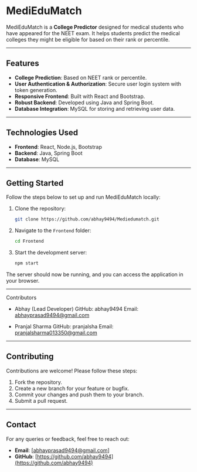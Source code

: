 # MediEduMatch

MediEduMatch is a **College Predictor** designed for medical students who have appeared for the NEET exam. It helps students predict the medical colleges they might be eligible for based on their rank or percentile.

---

## Features
- **College Prediction**: Based on NEET rank or percentile.
- **User Authentication & Authorization**: Secure user login system with token generation.
- **Responsive Frontend**: Built with React and Bootstrap.
- **Robust Backend**: Developed using Java and Spring Boot.
- **Database Integration**: MySQL for storing and retrieving user data.

---

## Technologies Used
- **Frontend**: React, Node.js, Bootstrap  
- **Backend**: Java, Spring Boot  
- **Database**: MySQL

---

## Getting Started

Follow the steps below to set up and run MediEduMatch locally:

1. Clone the repository:
   ```bash
   git clone https://github.com/abhay9494/Mediedumatch.git
   ```

2. Navigate to the `Frontend` folder:
   ```bash
   cd Frontend
   ```

3. Start the development server:
   ```bash
   npm start
   ```

The server should now be running, and you can access the application in your browser.

---

Contributors
 - Abhay (Lead Developer)
   GitHub: abhay9494
   Email: abhayprasad9494@gmail.com
   
 - Pranjal Sharma
   GitHub: pranjalsha
   Email: pranjalsharma013350@gmail.com

---

## Contributing

Contributions are welcome! Please follow these steps:

1. Fork the repository.
2. Create a new branch for your feature or bugfix.
3. Commit your changes and push them to your branch.
4. Submit a pull request.

---

## Contact

For any queries or feedback, feel free to reach out:

- **Email**: [abhayprasad9494@gmail.com]  
- **GitHub**: [https://github.com/abhay9494](https://github.com/abhay9494)

